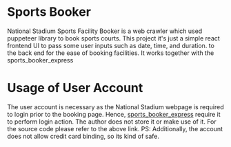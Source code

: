 # Sports Booker
National Stadium Sports Facility Booker is a web crawler which used puppeteer library to book sports courts.
This project it's just a simple react frontend UI to pass some user inputs such as date, time, and duration. to the back end for the ease of booking facilities.
It works together with the sports_booker_express

# Usage of User Account 
The user account is necessary as the National Stadium webpage is required to login prior to the booking page.
Hence, [sports_booker_express](https://github.com/Daneaz/sports_booker_express) require it to perform login action. 
The author does not store it or make use of it. 
For the source code please refer to the above link.
PS: Additionally, the account does not allow credit card binding, so its kind of safe.
